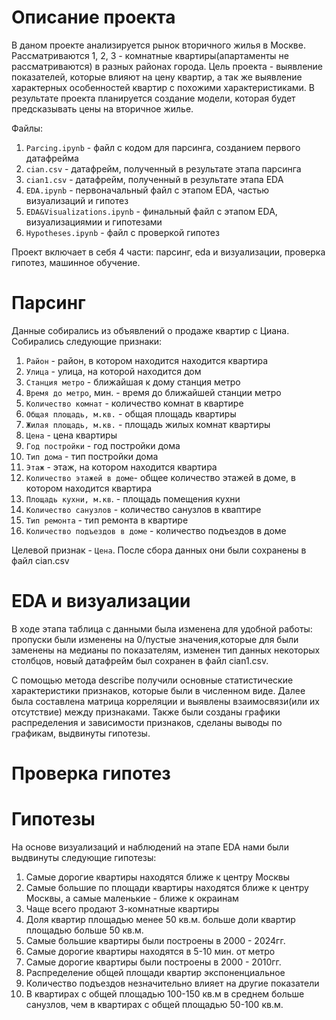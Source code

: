 # Описание проекта
В даном проекте анализируется рынок вторичного жилья в Москве. Рассматриваются 1, 2, 3 - комнатные квартиры(апартаменты не рассматриваются) в разных районах города. Цель проекта - выявление показателей, которые влияют на цену квартир, а так же выявление характерных особенностей квартир с похожими характеристиками. В результате проекта планируется создание модели, которая будет предсказывать цены на вторичное жилье.

Файлы:
1. `Parcing.ipynb` - файл с кодом для парсинга, созданием первого датафрейма
2. `cian.csv` - датафрейм, полученный в результате этапа парсинга
3. `cian1.csv` - датафрейм, полученный в результате этапа EDA
4. `EDA.ipynb` - первоначальный файл с этапом EDA, частью визуализаций и гипотез
5. `EDA&Visualizations.ipynb` - финальный файл с этапом EDA, визуализациямии и гипотезами
6. `Hypotheses.ipynb` - файл с проверкой гипотез

Проект включает в себя 4 части: парсинг, eda и визуализации, проверка гипотез, машинное обучение. 
# Парсинг
Данные собирались из объявлений о продаже квартир с Циана. Собирались следующие признаки:
1. `Район` - район, в котором находится находится квартира
2. `Улица` - улица, на которой находится дом
3. `Станция метро` - ближайшая к дому станция метро
4. `Время до метро`, мин. - время до ближайшей станции метро
5. `Количество комнат` - количество комнат в квартире
6. `Общая площадь, м.кв.` - общая площадь квартиры
7. `Жилая площадь, м.кв.` - площадь жилых комнат квартиры
8. `Цена` - цена квартиры
9. `Год постройки` - год постройки дома
10. `Тип дома` - тип постройки дома
11. `Этаж` - этаж, на котором находится квартира
12. `Количество этажей в доме`- общее количество этажей в доме, в котором находится квартира
13. `Площадь кухни, м.кв`. - площадь помещения кухни
14. `Количество санузлов` - количество санузлов в кваптире
15. `Тип ремонта` - тип ремонта в квартире
16. `Количество подъездов в доме` - количество подъездов в доме

Целевой признак - `Цена`.
После сбора данных они были сохранены в файл cian.csv
# EDA и визуализации 
В ходе этапа таблица с данными была изменена для удобной работы: пропуски были изменены на 0/пустые значения,которые для были заменены на медианы по показателям,  изменен тип данных некоторых столбцов, новый датафрейм был сохранен в файл cian1.сsv.

С помощью метода describe получили основные статистические характеристики признаков, которые были в численном виде. Далее была составлена матрица корреляции и выявлены взаимосвязи(или их отсутствие) между признаками. Также были созданы графики распределения и зависимости признаков, сделаны выводы по графикам, выдвинуты гипотезы.
# Проверка гипотез

# Гипотезы
На основе визуализаций и наблюдений на этапе EDA нами были выдвинуты следующие гипотезы: 
1. Самые дорогие квартиры находятся ближе к центру Москвы
2. Самые большие по площади квартиры находятся ближе к центру Москвы, а самые маленькие - ближе к окраинам
3. Чаще всего продают 3-комнатные квартиры
4. Доля квартир площадью менее 50 кв.м. больше доли квартир площадью больше 50 кв.м.
5. Самые большие квартиры были построены в 2000 - 2024гг.
6. Самые дорогие квартиры находятся в 5-10 мин. от метро
7. Самые дорогие квартиры были построены в 2000 - 2010гг.
8. Распределение общей площади квартир экспоненциальное
9. Количество подъездов незначительно влияет на другие показатели
10. В квартирах с общей площадью 100-150 кв.м в среднем больше санузлов, чем в квартирах с общей площадью 50-100 кв.м.

